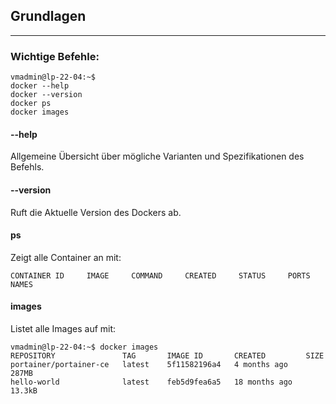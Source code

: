 ## Grundlagen
---
### Wichtige Befehle:
	vmadmin@lp-22-04:~$ 
	docker --help
	docker --version
	docker ps
	docker images

#### --help
Allgemeine Übersicht über mögliche Varianten und Spezifikationen des Befehls.

#### --version
Ruft die Aktuelle Version des Dockers ab.

#### ps
Zeigt alle Container an mit:

	CONTAINER ID     IMAGE     COMMAND     CREATED     STATUS     PORTS     NAMES

#### images
Listet alle Images auf mit:

	vmadmin@lp-22-04:~$ docker images
	REPOSITORY               TAG       IMAGE ID       CREATED         SIZE
	portainer/portainer-ce   latest    5f11582196a4   4 months ago    287MB
	hello-world              latest    feb5d9fea6a5   18 months ago   13.3kB

